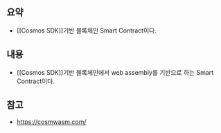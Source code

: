 ## 요약
- [[Cosmos SDK]]기반 블록체인 Smart Contract이다.
## 내용
- [[Cosmos SDK]]기반 블록체인에서 web assembly를 기반으로 하는 Smart Contract이다.
## 참고
- https://cosmwasm.com/